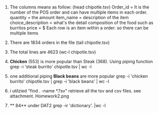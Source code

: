 1. The columns means as follow: (head chipotle.tsv)
    Order_id = It is the number of the POS order and can have multiple items in each order. 
    quantity = the amount 
    item_name = description of the item 
    choice_description = what's the detail composition of the food such as burritos
    price = $
    Each row is an item within a order. so there can be multiple items 
2. There are 1834 orders in the file (tail chipotle.tsv)

3. The total lines are 4623 (wc-l chipotle.tsv)

4. **Chicken** (553) is more popular than Steak (368).  Using piping function grep -i 'steak burrito' chipotle.tsv | wc -l

5. one additional piping 
    **Black beans** are more popular
    grep -i 'chicken burrito' chipotle.tsv | grep -i 'black beans' | wc -l

6. i utilzied "find . -name *.?sv" retrieve all the tsv and csv files. see attachment.  Homework2.png
7. ** 84** under DAT2 grep -ir 'dictionary'. |wc -l




    
